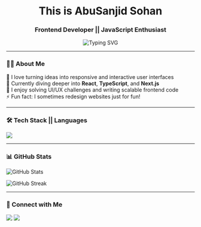 <h1 align="center">This is AbuSanjid Sohan</h1>
<h3 align="center">Frontend Developer || JavaScript Enthusiast</h3>

<p align="center">
  <img src="https://readme-typing-svg.herokuapp.com?font=Fira+Code&size=24&pause=1000&color=36BCF7&center=true&vCenter=true&width=435&lines=Crafting+modern+web+experiences;Passionate+about+clean+UI+%26+UX;Always+learning+something+new" alt="Typing SVG" />
</p>

---

### 👨‍💻 About Me

🔭 I love turning ideas into responsive and interactive user interfaces  
🌱 Currently diving deeper into **React**, **TypeScript**, and **Next.js**  
🧩 I enjoy solving UI/UX challenges and writing scalable frontend code  
⚡ Fun fact: I sometimes redesign websites just for fun!

---

### 🛠️ Tech Stack || Languages

<div>
  <img src="https://skillicons.dev/icons?i=html,css,sass,bootstrap,tailwind,js,react,nextjs,php,mysql,git,github,vscode" />
</div>

---

### 📊 GitHub Stats

<p>
  <img src="https://github-readme-stats.vercel.app/api?username=abusanjidsohan&show_icons=true&theme=vue-dark" alt="GitHub Stats" />
</p>

<p>
  <img src="https://github-readme-streak-stats.herokuapp.com/?user=abusanjidsohan&theme=vue-dark" alt="GitHub Streak" />
</p>

---

### 🎯 Connect with Me

<p>
  <a href="https://bd.linkedin.com/in/abusanjidsohan"><img src="https://img.shields.io/badge/LinkedIn-0A66C2?style=for-the-badge&logo=linkedin&logoColor=white" /></a>
  <a href="mailto:abusanjid.sohan@gmail.com"><img src="https://img.shields.io/badge/Email-D14836?style=for-the-badge&logo=gmail&logoColor=white" /></a>
</p>

